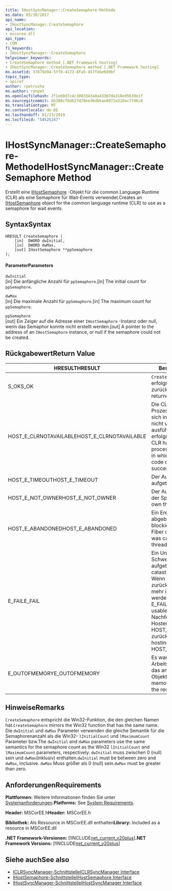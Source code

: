 ```yaml
---
title: IHostSyncManager::CreateSemaphore-Methode
ms.date: 03/30/2017
api_name:
- IHostSyncManager.CreateSemaphore
api_location:
- mscoree.dll
api_type:
- COM
f1_keywords:
- IHostSyncManager::CreateSemaphore
helpviewer_keywords:
- CreateSemaphore method [.NET Framework hosting]
- IHostSyncManager::CreateSemaphore method [.NET Framework hosting]
ms.assetid: 37679e94-5ff9-4173-8fa5-457febeb89bf
topic_type:
- apiref
author: rpetrusha
ms.author: ronpet
ms.openlocfilehash: 2f1e68d7c4c3083343a8a43307da318e95639e1f
ms.sourcegitcommit: 6b308cf6d627d78ee36dbbae8972a310ac7fd6c8
ms.translationtype: MT
ms.contentlocale: de-DE
ms.lasthandoff: 01/23/2019
ms.locfileid: "54525247"
---
```

# <a name="ihostsyncmanagercreatesemaphore-method"></a><span data-ttu-id="a8d90-102">IHostSyncManager::CreateSemaphore-Methode</span><span class="sxs-lookup"><span data-stu-id="a8d90-102">IHostSyncManager::CreateSemaphore Method</span></span>
<span data-ttu-id="a8d90-103">Erstellt eine [IHostSemaphore](../../../../docs/framework/unmanaged-api/hosting/ihostsemaphore-interface.md) -Objekt für die common Language Runtime (CLR) als eine Semaphore für Wait-Events verwendet.</span><span class="sxs-lookup"><span data-stu-id="a8d90-103">Creates an [IHostSemaphore](../../../../docs/framework/unmanaged-api/hosting/ihostsemaphore-interface.md) object for the common language runtime (CLR) to use as a semaphore for wait events.</span></span>  
  
## <a name="syntax"></a><span data-ttu-id="a8d90-104">Syntax</span><span class="sxs-lookup"><span data-stu-id="a8d90-104">Syntax</span></span>  
  
```  
HRESULT CreateSemaphore (  
    [in]  DWORD dwInitial,  
    [in]  DWORD dwMax,  
    [out] IHostSemaphore **ppSemaphore  
);  
```  
  
#### <a name="parameters"></a><span data-ttu-id="a8d90-105">Parameter</span><span class="sxs-lookup"><span data-stu-id="a8d90-105">Parameters</span></span>  
 `dwInitial`  
 <span data-ttu-id="a8d90-106">[in] Die anfängliche Anzahl für `ppSemaphore`.</span><span class="sxs-lookup"><span data-stu-id="a8d90-106">[in] The initial count for `ppSemaphore`.</span></span>  
  
 `dwMax`  
 <span data-ttu-id="a8d90-107">[in] Die maximale Anzahl für `ppSemaphore`.</span><span class="sxs-lookup"><span data-stu-id="a8d90-107">[in] The maximum count for `ppSemaphore`.</span></span>  
  
 `ppSemaphore`  
 <span data-ttu-id="a8d90-108">[out] Ein Zeiger auf die Adresse einer `IHostSemaphore` -Instanz oder null, wenn das Semaphor konnte nicht erstellt werden.</span><span class="sxs-lookup"><span data-stu-id="a8d90-108">[out] A pointer to the address of an `IHostSemaphore` instance, or null if the semaphore could not be created.</span></span>  
  
## <a name="return-value"></a><span data-ttu-id="a8d90-109">Rückgabewert</span><span class="sxs-lookup"><span data-stu-id="a8d90-109">Return Value</span></span>  
  
|<span data-ttu-id="a8d90-110">HRESULT</span><span class="sxs-lookup"><span data-stu-id="a8d90-110">HRESULT</span></span>|<span data-ttu-id="a8d90-111">Beschreibung</span><span class="sxs-lookup"><span data-stu-id="a8d90-111">Description</span></span>|  
|-------------|-----------------|  
|<span data-ttu-id="a8d90-112">S_OK</span><span class="sxs-lookup"><span data-stu-id="a8d90-112">S_OK</span></span>|<span data-ttu-id="a8d90-113">`CreateSemaphore` wurde erfolgreich zurückgegeben.</span><span class="sxs-lookup"><span data-stu-id="a8d90-113">`CreateSemaphore` returned successfully.</span></span>|  
|<span data-ttu-id="a8d90-114">HOST_E_CLRNOTAVAILABLE</span><span class="sxs-lookup"><span data-stu-id="a8d90-114">HOST_E_CLRNOTAVAILABLE</span></span>|<span data-ttu-id="a8d90-115">Die CLR wurde nicht in einen Prozess geladen und befindet sich in einem Zustand, in dem nicht verwalteten Code ausführen oder den Aufruf erfolgreich zu verarbeiten.</span><span class="sxs-lookup"><span data-stu-id="a8d90-115">The CLR has not been loaded into a process, or the CLR is in a state in which it cannot run managed code or process the call successfully.</span></span>|  
|<span data-ttu-id="a8d90-116">HOST_E_TIMEOUT</span><span class="sxs-lookup"><span data-stu-id="a8d90-116">HOST_E_TIMEOUT</span></span>|<span data-ttu-id="a8d90-117">Der Aufruf ist ein Timeout aufgetreten.</span><span class="sxs-lookup"><span data-stu-id="a8d90-117">The call timed out.</span></span>|  
|<span data-ttu-id="a8d90-118">HOST_E_NOT_OWNER</span><span class="sxs-lookup"><span data-stu-id="a8d90-118">HOST_E_NOT_OWNER</span></span>|<span data-ttu-id="a8d90-119">Der Aufrufer ist nicht Besitzer der Sperre.</span><span class="sxs-lookup"><span data-stu-id="a8d90-119">The caller does not own the lock.</span></span>|  
|<span data-ttu-id="a8d90-120">HOST_E_ABANDONED</span><span class="sxs-lookup"><span data-stu-id="a8d90-120">HOST_E_ABANDONED</span></span>|<span data-ttu-id="a8d90-121">Ein Ereignis wurde abgebrochen, während sich der blockierte Thread oder eine Fiber darauf gewartet.</span><span class="sxs-lookup"><span data-stu-id="a8d90-121">An event was canceled while a blocked thread or fiber was waiting on it.</span></span>|  
|<span data-ttu-id="a8d90-122">E_FAIL</span><span class="sxs-lookup"><span data-stu-id="a8d90-122">E_FAIL</span></span>|<span data-ttu-id="a8d90-123">Ein Unbekannter Schwerwiegender Fehler ist aufgetreten.</span><span class="sxs-lookup"><span data-stu-id="a8d90-123">An unknown catastrophic failure occurred.</span></span> <span data-ttu-id="a8d90-124">Wenn eine Methode E_FAIL zurückgibt, ist die CLR nicht mehr im Prozess verwendet werden.</span><span class="sxs-lookup"><span data-stu-id="a8d90-124">When a method returns E_FAIL, the CLR is no longer usable within the process.</span></span> <span data-ttu-id="a8d90-125">Nachfolgende Aufrufe zum Hosten der Methoden HOST_E_CLRNOTAVAILABLE zurück.</span><span class="sxs-lookup"><span data-stu-id="a8d90-125">Subsequent calls to hosting methods return HOST_E_CLRNOTAVAILABLE.</span></span>|  
|<span data-ttu-id="a8d90-126">E_OUTOFMEMORY</span><span class="sxs-lookup"><span data-stu-id="a8d90-126">E_OUTOFMEMORY</span></span>|<span data-ttu-id="a8d90-127">Es war nicht genügend Arbeitsspeicher verfügbar, um das angeforderte Ereignis-Objekt zu erstellen.</span><span class="sxs-lookup"><span data-stu-id="a8d90-127">Not enough memory was available to create the requested event object.</span></span>|  
  
## <a name="remarks"></a><span data-ttu-id="a8d90-128">Hinweise</span><span class="sxs-lookup"><span data-stu-id="a8d90-128">Remarks</span></span>  
 <span data-ttu-id="a8d90-129">`CreateSemaphore` entspricht die Win32-Funktion, die den gleichen Namen hat.</span><span class="sxs-lookup"><span data-stu-id="a8d90-129">`CreateSemaphore` mirrors the Win32 function that has the same name.</span></span> <span data-ttu-id="a8d90-130">Die `dwInitial` und `dwMax` Parameter verwenden die gleiche Semantik für die Semaphorenanzahl als die Win32- `lInitialCount` und `lMaximumCount` Parameter bzw.</span><span class="sxs-lookup"><span data-stu-id="a8d90-130">The `dwInitial` and `dwMax` parameters use the same semantics for the semaphore count as the Win32 `lInitialCount` and `lMaximumCount` parameters, respectively.</span></span> <span data-ttu-id="a8d90-131">`dwInitial` muss zwischen 0 (null) sein und `dwMax`(inklusiv) enthalten.</span><span class="sxs-lookup"><span data-stu-id="a8d90-131">`dwInitial` must be between zero and `dwMax`, inclusive.</span></span> <span data-ttu-id="a8d90-132">`dwMax` Muss größer als 0 (null) sein.</span><span class="sxs-lookup"><span data-stu-id="a8d90-132">`dwMax` must be greater than zero.</span></span>  
  
## <a name="requirements"></a><span data-ttu-id="a8d90-133">Anforderungen</span><span class="sxs-lookup"><span data-stu-id="a8d90-133">Requirements</span></span>  
 <span data-ttu-id="a8d90-134">**Plattformen:** Weitere Informationen finden Sie unter [Systemanforderungen](../../../../docs/framework/get-started/system-requirements.md).</span><span class="sxs-lookup"><span data-stu-id="a8d90-134">**Platforms:** See [System Requirements](../../../../docs/framework/get-started/system-requirements.md).</span></span>  
  
 <span data-ttu-id="a8d90-135">**Header:** MSCorEE.h</span><span class="sxs-lookup"><span data-stu-id="a8d90-135">**Header:** MSCorEE.h</span></span>  
  
 <span data-ttu-id="a8d90-136">**Bibliothek:** Als Ressource in MSCorEE.dll enthalten</span><span class="sxs-lookup"><span data-stu-id="a8d90-136">**Library:** Included as a resource in MSCorEE.dll</span></span>  
  
 <span data-ttu-id="a8d90-137">**.NET Framework-Versionen:** [!INCLUDE[net_current_v20plus](../../../../includes/net-current-v20plus-md.md)]</span><span class="sxs-lookup"><span data-stu-id="a8d90-137">**.NET Framework Versions:** [!INCLUDE[net_current_v20plus](../../../../includes/net-current-v20plus-md.md)]</span></span>  
  
## <a name="see-also"></a><span data-ttu-id="a8d90-138">Siehe auch</span><span class="sxs-lookup"><span data-stu-id="a8d90-138">See also</span></span>
- [<span data-ttu-id="a8d90-139">ICLRSyncManager-Schnittstelle</span><span class="sxs-lookup"><span data-stu-id="a8d90-139">ICLRSyncManager Interface</span></span>](../../../../docs/framework/unmanaged-api/hosting/iclrsyncmanager-interface.md)
- [<span data-ttu-id="a8d90-140">IHostSemaphore-Schnittstelle</span><span class="sxs-lookup"><span data-stu-id="a8d90-140">IHostSemaphore Interface</span></span>](../../../../docs/framework/unmanaged-api/hosting/ihostsemaphore-interface.md)
- [<span data-ttu-id="a8d90-141">IHostSyncManager-Schnittstelle</span><span class="sxs-lookup"><span data-stu-id="a8d90-141">IHostSyncManager Interface</span></span>](../../../../docs/framework/unmanaged-api/hosting/ihostsyncmanager-interface.md)
